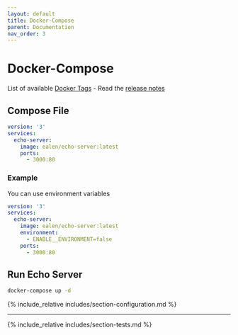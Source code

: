 ```yaml
---
layout: default
title: Docker-Compose
parent: Documentation
nav_order: 3
---
```

# Docker-Compose

List of available [Docker Tags](https://hub.docker.com/r/ealen/echo-server/tags) - Read the [release notes](https://github.com/Ealenn/Echo-Server/releases)

## Compose File

```yaml
version: '3'
services:
  echo-server:
    image: ealen/echo-server:latest
    ports:
      - 3000:80
```

### Example

You can use environment variables

```yaml
version: '3'
services:
  echo-server:
    image: ealen/echo-server:latest
    environment:
      - ENABLE__ENVIRONMENT=false
    ports:
      - 3000:80
```

## Run Echo Server

```sh
docker-compose up -d
```

{% include_relative includes/section-configuration.md %}

---

{% include_relative includes/section-tests.md %}
